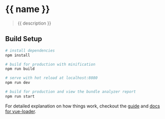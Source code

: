 # {{ name }}

> {{ description }}

## Build Setup

``` bash
# install dependencies
npm install

# build for production with minification
npm run build

# serve with hot reload at localhost:8080
npm run dev

# build for production and view the bundle analyzer report
npm run start
```

For detailed explanation on how things work, checkout the [guide](http://vuejs-templates.github.io/webpack/) and [docs for vue-loader](http://vuejs.github.io/vue-loader).
